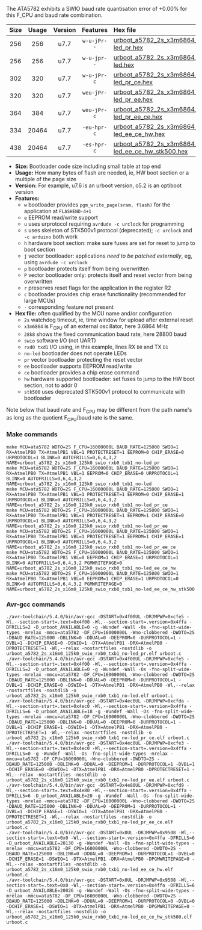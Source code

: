 The ATA5782 exhibits a SWIO baud rate quantisation error of +0.00% for this F_CPU and baud rate combination.

|Size|Usage|Version|Features|Hex file|
|:-:|:-:|:-:|:-:|:--|
|256|256|u7.7|`w-u-jPr--`|[urboot_a5782_2s_x3m6864_28k8_swio_rxb0_txb1_no-led_pr.hex](https://raw.githubusercontent.com/stefanrueger/urboot.hex/main/mcus/ata5782/watchdog_2_s/external_oscillator_x/%2B3m686400_hz/%2B%2B28k8_baud/swio_rxb0_txb1/no-led/urboot_a5782_2s_x3m6864_28k8_swio_rxb0_txb1_no-led_pr.hex)|
|256|256|u7.7|`w-u-jpr--`|[urboot_a5782_2s_x3m6864_28k8_swio_rxb0_txb1_no-led.hex](https://raw.githubusercontent.com/stefanrueger/urboot.hex/main/mcus/ata5782/watchdog_2_s/external_oscillator_x/%2B3m686400_hz/%2B%2B28k8_baud/swio_rxb0_txb1/no-led/urboot_a5782_2s_x3m6864_28k8_swio_rxb0_txb1_no-led.hex)|
|302|320|u7.7|`w-u-jPr-c`|[urboot_a5782_2s_x3m6864_28k8_swio_rxb0_txb1_no-led_pr_ce.hex](https://raw.githubusercontent.com/stefanrueger/urboot.hex/main/mcus/ata5782/watchdog_2_s/external_oscillator_x/%2B3m686400_hz/%2B%2B28k8_baud/swio_rxb0_txb1/no-led/urboot_a5782_2s_x3m6864_28k8_swio_rxb0_txb1_no-led_pr_ce.hex)|
|320|320|u7.7|`weu-jPr--`|[urboot_a5782_2s_x3m6864_28k8_swio_rxb0_txb1_no-led_pr_ee.hex](https://raw.githubusercontent.com/stefanrueger/urboot.hex/main/mcus/ata5782/watchdog_2_s/external_oscillator_x/%2B3m686400_hz/%2B%2B28k8_baud/swio_rxb0_txb1/no-led/urboot_a5782_2s_x3m6864_28k8_swio_rxb0_txb1_no-led_pr_ee.hex)|
|364|384|u7.7|`weu-jPr-c`|[urboot_a5782_2s_x3m6864_28k8_swio_rxb0_txb1_no-led_pr_ee_ce.hex](https://raw.githubusercontent.com/stefanrueger/urboot.hex/main/mcus/ata5782/watchdog_2_s/external_oscillator_x/%2B3m686400_hz/%2B%2B28k8_baud/swio_rxb0_txb1/no-led/urboot_a5782_2s_x3m6864_28k8_swio_rxb0_txb1_no-led_pr_ee_ce.hex)|
|334|20464|u7.7|`-eu-hpr-c`|[urboot_a5782_2s_x3m6864_28k8_swio_rxb0_txb1_no-led_ee_ce_hw.hex](https://raw.githubusercontent.com/stefanrueger/urboot.hex/main/mcus/ata5782/watchdog_2_s/external_oscillator_x/%2B3m686400_hz/%2B%2B28k8_baud/swio_rxb0_txb1/no-led/urboot_a5782_2s_x3m6864_28k8_swio_rxb0_txb1_no-led_ee_ce_hw.hex)|
|438|20464|u7.7|`-es-hpr-c`|[urboot_a5782_2s_x3m6864_28k8_swio_rxb0_txb1_no-led_ee_ce_hw_stk500.hex](https://raw.githubusercontent.com/stefanrueger/urboot.hex/main/mcus/ata5782/watchdog_2_s/external_oscillator_x/%2B3m686400_hz/%2B%2B28k8_baud/swio_rxb0_txb1/no-led/urboot_a5782_2s_x3m6864_28k8_swio_rxb0_txb1_no-led_ee_ce_hw_stk500.hex)|

- **Size:** Bootloader code size including small table at top end
- **Usage:** How many bytes of flash are needed, ie, HW boot section or a multiple of the page size
- **Version:** For example, u7.6 is an urboot version, o5.2 is an optiboot version
- **Features:**
  + `w` bootloader provides `pgm_write_page(sram, flash)` for the application at `FLASHEND-4+1`
  + `e` EEPROM read/write support
  + `u` uses urprotocol requiring `avrdude -c urclock` for programming
  + `s` uses skeleton of STK500v1 protocol (deprecated); `-c urclock` and `-c arduino` both work
  + `h` hardware boot section: make sure fuses are set for reset to jump to boot section
  + `j` vector bootloader: applications *need to be patched externally*, eg, using `avrdude -c urclock`
  + `p` bootloader protects itself from being overwritten
  + `P` vector bootloader only: protects itself and reset vector from being overwritten
  + `r` preserves reset flags for the application in the register R2
  + `c` bootloader provides chip erase functionality (recommended for large MCUs)
  + `-` corresponding feature not present
- **Hex file:** often qualified by the MCU name and/or configuration
  + `2s` watchdog timeout, ie, time window for upload after external reset
  + `x3m6864` is F<sub>CPU</sub> of an external oscillator, here 3.6864 MHz
  + `28k8` shows the fixed communication baud rate, here 28800 baud
  + `swio` software I/O (not UART)
  + `rxd0 txd1` I/O using, in this example, lines RX `D0` and TX `D1`
  + `no-led` bootloader does not operate LEDs
  + `pr` vector bootloader protecting the reset vector
  + `ee` bootloader supports EEPROM read/write
  + `ce` bootloader provides a chip erase command
  + `hw` hardware supported bootloader: set fuses to jump to the HW boot section, not to addr 0
  + `stk500` uses deprecated STK500v1 protocol to communicate with bootloader


Note below that baud rate and F<sub>CPU</sub> may be different from the path name's as long as the quotient F<sub>CPU</sub>/baud rate is the same.

### Make commands
```
make MCU=ata5782 WDTO=2S F_CPU=16000000L BAUD_RATE=125000 SWIO=1 RX=AtmelPB0 TX=AtmelPB1 VBL=1 PROTECTRESET=1 EEPROM=0 CHIP_ERASE=0 URPROTOCOL=1 BLINK=0 AUTOFRILLS=0,6,4,3,2 NAME=urboot_a5782_2s_x16m0_125k0_swio_rxb0_txb1_no-led_pr
make MCU=ata5782 WDTO=2S F_CPU=16000000L BAUD_RATE=125000 SWIO=1 RX=AtmelPB0 TX=AtmelPB1 VBL=1 EEPROM=0 CHIP_ERASE=0 URPROTOCOL=1 BLINK=0 AUTOFRILLS=0,6,4,3,2 NAME=urboot_a5782_2s_x16m0_125k0_swio_rxb0_txb1_no-led
make MCU=ata5782 WDTO=2S F_CPU=16000000L BAUD_RATE=125000 SWIO=1 RX=AtmelPB0 TX=AtmelPB1 VBL=1 PROTECTRESET=1 EEPROM=0 CHIP_ERASE=1 URPROTOCOL=1 BLINK=0 AUTOFRILLS=0,6,4,3,2 NAME=urboot_a5782_2s_x16m0_125k0_swio_rxb0_txb1_no-led_pr_ce
make MCU=ata5782 WDTO=2S F_CPU=16000000L BAUD_RATE=125000 SWIO=1 RX=AtmelPB0 TX=AtmelPB1 VBL=1 PROTECTRESET=1 EEPROM=1 CHIP_ERASE=0 URPROTOCOL=1 BLINK=0 AUTOFRILLS=0,6,4,3,2 NAME=urboot_a5782_2s_x16m0_125k0_swio_rxb0_txb1_no-led_pr_ee
make MCU=ata5782 WDTO=2S F_CPU=16000000L BAUD_RATE=125000 SWIO=1 RX=AtmelPB0 TX=AtmelPB1 VBL=1 PROTECTRESET=1 EEPROM=1 CHIP_ERASE=1 URPROTOCOL=1 BLINK=0 AUTOFRILLS=0,6,4,3,2 NAME=urboot_a5782_2s_x16m0_125k0_swio_rxb0_txb1_no-led_pr_ee_ce
make MCU=ata5782 WDTO=2S F_CPU=16000000L BAUD_RATE=125000 SWIO=1 RX=AtmelPB0 TX=AtmelPB1 VBL=0 EEPROM=1 CHIP_ERASE=1 URPROTOCOL=1 BLINK=0 AUTOFRILLS=0,6,4,3,2 PGMWRITEPAGE=0 NAME=urboot_a5782_2s_x16m0_125k0_swio_rxb0_txb1_no-led_ee_ce_hw
make MCU=ata5782 WDTO=2S F_CPU=16000000L BAUD_RATE=125000 SWIO=1 RX=AtmelPB0 TX=AtmelPB1 VBL=0 EEPROM=1 CHIP_ERASE=1 URPROTOCOL=0 BLINK=0 AUTOFRILLS=0,6,4,3,2 PGMWRITEPAGE=0 NAME=urboot_a5782_2s_x16m0_125k0_swio_rxb0_txb1_no-led_ee_ce_hw_stk500
```

### Avr-gcc commands
```
./avr-toolchain/5.4.0/bin/avr-gcc -DSTART=0x4f00UL -DRJMPWP=0xcfe5 -Wl,--section-start=.text=0x4f00 -Wl,--section-start=.version=0x4ffa -DFRILLS=2 -D_urboot_AVAILABLE=0 -g -Wundef -Wall -Os -fno-split-wide-types -mrelax -mmcu=ata5782 -DF_CPU=16000000L -Wno-clobbered -DWDTO=2S -DBAUD_RATE=125000 -DBLINK=0 -DDUAL=0 -DEEPROM=0 -DURPROTOCOL=1 -DVBL=1 -DCHIP_ERASE=0 -DSWIO=1 -DTX=AtmelPB1 -DRX=AtmelPB0 -DPROTECTRESET=1 -Wl,--relax -nostartfiles -nostdlib -o urboot_a5782_2s_x16m0_125k0_swio_rxb0_txb1_no-led_pr.elf urboot.c
./avr-toolchain/5.4.0/bin/avr-gcc -DSTART=0x4f00UL -DRJMPWP=0xcfe5 -Wl,--section-start=.text=0x4f00 -Wl,--section-start=.version=0x4ffa -DFRILLS=2 -D_urboot_AVAILABLE=0 -g -Wundef -Wall -Os -fno-split-wide-types -mrelax -mmcu=ata5782 -DF_CPU=16000000L -Wno-clobbered -DWDTO=2S -DBAUD_RATE=125000 -DBLINK=0 -DDUAL=0 -DEEPROM=0 -DURPROTOCOL=1 -DVBL=1 -DCHIP_ERASE=0 -DSWIO=1 -DTX=AtmelPB1 -DRX=AtmelPB0 -Wl,--relax -nostartfiles -nostdlib -o urboot_a5782_2s_x16m0_125k0_swio_rxb0_txb1_no-led.elf urboot.c
./avr-toolchain/5.4.0/bin/avr-gcc -DSTART=0x4ec0UL -DRJMPWP=0xcfda -Wl,--section-start=.text=0x4ec0 -Wl,--section-start=.version=0x4ffa -DFRILLS=6 -D_urboot_AVAILABLE=18 -g -Wundef -Wall -Os -fno-split-wide-types -mrelax -mmcu=ata5782 -DF_CPU=16000000L -Wno-clobbered -DWDTO=2S -DBAUD_RATE=125000 -DBLINK=0 -DDUAL=0 -DEEPROM=0 -DURPROTOCOL=1 -DVBL=1 -DCHIP_ERASE=1 -DSWIO=1 -DTX=AtmelPB1 -DRX=AtmelPB0 -DPROTECTRESET=1 -Wl,--relax -nostartfiles -nostdlib -o urboot_a5782_2s_x16m0_125k0_swio_rxb0_txb1_no-led_pr_ce.elf urboot.c
./avr-toolchain/5.4.0/bin/avr-gcc -DSTART=0x4ec0UL -DRJMPWP=0xcfe3 -Wl,--section-start=.text=0x4ec0 -Wl,--section-start=.version=0x4ffa -DFRILLS=0 -g -Wundef -Wall -Os -fno-split-wide-types -mrelax -mmcu=ata5782 -DF_CPU=16000000L -Wno-clobbered -DWDTO=2S -DBAUD_RATE=125000 -DBLINK=0 -DDUAL=0 -DEEPROM=1 -DURPROTOCOL=1 -DVBL=1 -DCHIP_ERASE=0 -DSWIO=1 -DTX=AtmelPB1 -DRX=AtmelPB0 -DPROTECTRESET=1 -Wl,--relax -nostartfiles -nostdlib -o urboot_a5782_2s_x16m0_125k0_swio_rxb0_txb1_no-led_pr_ee.elf urboot.c
./avr-toolchain/5.4.0/bin/avr-gcc -DSTART=0x4e80UL -DRJMPWP=0xcfd9 -Wl,--section-start=.text=0x4e80 -Wl,--section-start=.version=0x4ffa -DFRILLS=6 -D_urboot_AVAILABLE=20 -g -Wundef -Wall -Os -fno-split-wide-types -mrelax -mmcu=ata5782 -DF_CPU=16000000L -Wno-clobbered -DWDTO=2S -DBAUD_RATE=125000 -DBLINK=0 -DDUAL=0 -DEEPROM=1 -DURPROTOCOL=1 -DVBL=1 -DCHIP_ERASE=1 -DSWIO=1 -DTX=AtmelPB1 -DRX=AtmelPB0 -DPROTECTRESET=1 -Wl,--relax -nostartfiles -nostdlib -o urboot_a5782_2s_x16m0_125k0_swio_rxb0_txb1_no-led_pr_ee_ce.elf urboot.c
./avr-toolchain/5.4.0/bin/avr-gcc -DSTART=0x0UL -DRJMPWP=0x9508 -Wl,--section-start=.text=0x0 -Wl,--section-start=.version=0x4ffa -DFRILLS=6 -D_urboot_AVAILABLE=20130 -g -Wundef -Wall -Os -fno-split-wide-types -mrelax -mmcu=ata5782 -DF_CPU=16000000L -Wno-clobbered -DWDTO=2S -DBAUD_RATE=125000 -DBLINK=0 -DDUAL=0 -DEEPROM=1 -DURPROTOCOL=1 -DVBL=0 -DCHIP_ERASE=1 -DSWIO=1 -DTX=AtmelPB1 -DRX=AtmelPB0 -DPGMWRITEPAGE=0 -Wl,--relax -nostartfiles -nostdlib -o urboot_a5782_2s_x16m0_125k0_swio_rxb0_txb1_no-led_ee_ce_hw.elf urboot.c
./avr-toolchain/5.4.0/bin/avr-gcc -DSTART=0x0UL -DRJMPWP=0x9508 -Wl,--section-start=.text=0x0 -Wl,--section-start=.version=0x4ffa -DFRILLS=6 -D_urboot_AVAILABLE=20026 -g -Wundef -Wall -Os -fno-split-wide-types -mrelax -mmcu=ata5782 -DF_CPU=16000000L -Wno-clobbered -DWDTO=2S -DBAUD_RATE=125000 -DBLINK=0 -DDUAL=0 -DEEPROM=1 -DURPROTOCOL=0 -DVBL=0 -DCHIP_ERASE=1 -DSWIO=1 -DTX=AtmelPB1 -DRX=AtmelPB0 -DPGMWRITEPAGE=0 -Wl,--relax -nostartfiles -nostdlib -o urboot_a5782_2s_x16m0_125k0_swio_rxb0_txb1_no-led_ee_ce_hw_stk500.elf urboot.c
```


